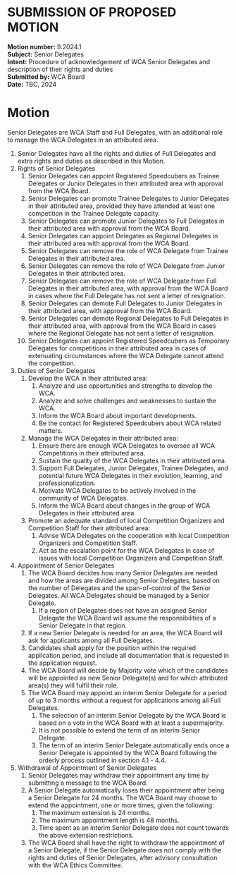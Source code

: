 # SUBMISSION OF PROPOSED MOTION

**Motion number:** 9.2024.1  
**Subject:** Senior Delegates  
**Intent:** Procedure of acknowledgement of WCA Senior Delegates and description of their rights and duties  
**Submitted by:** WCA Board  
**Date:** TBC, 2024  

# Motion

Senior Delegates are WCA Staff and Full Delegates, with an additional role to manage the WCA Delegates in an attributed area.

1. Senior Delegates have all the rights and duties of Full Delegates and extra rights and duties as described in this Motion.
2. Rights of Senior Delegates
   1. Senior Delegates can appoint Registered Speedcubers as Trainee Delegates or Junior Delegates in their attributed area with approval from the WCA Board.
   2. Senior Delegates can promote Trainee Delegates to Junior Delegates in their attributed area, provided they have attended at least one competition in the Trainee Delegate capacity.
   3. Senior Delegates can promote Junior Delegates to Full Delegates in their attributed area with approval from the WCA Board.
   4. Senior Delegates can appoint Delegates as Regional Delegates in their attributed area with approval from the WCA Board.
   5. Senior Delegates can remove the role of WCA Delegate from Trainee Delegates in their attributed area.
   6. Senior Delegates can remove the role of WCA Delegate from Junior Delegates in their attributed area.
   7. Senior Delegates can remove the role of WCA Delegate from Full Delegates in their attributed area, with approval from the WCA Board in cases where the Full Delegate has not sent a letter of resignation.
   8. Senior Delegates can demote Full Delegates to Junior Delegates in their attributed area, with approval from the WCA Board.
   9. Senior Delegates can demote Regional Delegates to Full Delegates in their attributed area, with approval from the WCA Board in cases where the Regional Delegate has not sent a letter of resignation.
   10. Senior Delegates can appoint Registered Speedcubers as Temporary Delegates for competitions in their attributed area in cases of extenuating circumstances where the WCA Delegate cannot attend the competition.
3. Duties of Senior Delegates
   1. Develop the WCA in their attributed area:
      1. Analyze and use opportunities and strengths to develop the WCA.
      2. Analyze and solve challenges and weaknesses to sustain the WCA.
      3. Inform the WCA Board about important developments.
      4. Be the contact for Registered Speedcubers about WCA related matters.
   2. Manage the WCA Delegates in their attributed area:
      1. Ensure there are enough WCA Delegates to oversee all WCA Competitions in their attributed area.
      2. Sustain the quality of the WCA Delegates in their attributed area.
      3. Support Full Delegates, Junior Delegates, Trainee Delegates, and potential future WCA Delegates in their evolution, learning, and professionalization.
      4. Motivate WCA Delegates to be actively involved in the community of WCA Delegates.
      5. Inform the WCA Board about changes in the group of WCA Delegates in their attributed area.
   3. Promote an adequate standard of local Competition Organizers and Competition Staff for their attributed area:
      1. Advise WCA Delegates on the cooperation with local Competition Organizers and Competition Staff.
      2. Act as the escalation point for the WCA Delegates in case of issues with local Competition Organizers and Competition Staff.
4. Appointment of Senior Delegates
   1. The WCA Board decides how many Senior Delegates are needed and how the areas are divided among Senior Delegates, based on the number of Delegates and the span-of-control of the Senior Delegates. All WCA Delegates should be managed by a Senior Delegate.
      1. If a region of Delegates does not have an assigned Senior Delegate the WCA Board will assume the responsibilities of a Senior Delegate in that region.
   2. If a new Senior Delegate is needed for an area, the WCA Board will ask for applicants among all Full Delegates.
   3. Candidates shall apply for the position within the required application period, and include all documentation that is requested in the application request.
   4. The WCA Board will decide by Majority vote which of the candidates will be appointed as new Senior Delegate(s) and for which attributed area(s) they will fulfil their role.
   5. The WCA Board may appoint an interim Senior Delegate for a period of up to 3 months without a request for applications among all Full Delegates.
      1. The selection of an interim Senior Delegate by the WCA Board is based on a vote in the WCA Board with at least a supermajority.
      2. It is not possible to extend the term of an interim Senior Delegate.
      3. The term of an interim Senior Delegate automatically ends once a Senior Delegate is appointed by the WCA Board following the orderly process outlined in section 4.1 - 4.4.
5. Withdrawal of Appointment of Senior Delegates
   1. Senior Delegates may withdraw their appointment any time by submitting a message to the WCA Board.
   2. A Senior Delegate automatically loses their appointment after being a Senior Delegate for 24 months. The WCA Board may choose to extend the appointment, one or more times, given the following:
      1. The maximum extension is 24 months.
      2. The maximum appointment length is 48 months.
      3. Time spent as an interim Senior Delegate does not count towards the above extension restrictions. 
   3. The WCA Board shall have the right to withdraw the appointment of a Senior Delegate, if the Senior Delegate does not comply with the rights and duties of Senior Delegates, after advisory consultation with the WCA Ethics Committee.
